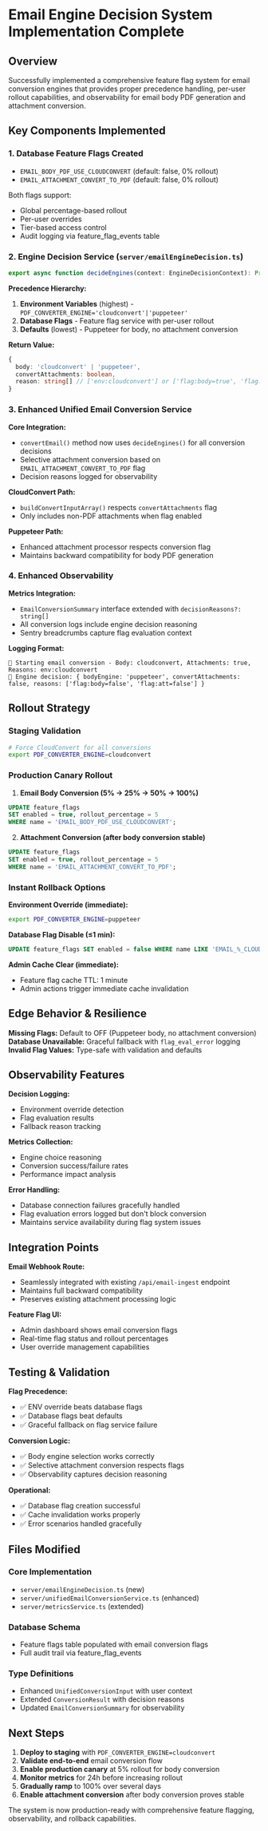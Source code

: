 # Email Engine Decision System Implementation Complete

## Overview

Successfully implemented a comprehensive feature flag system for email conversion engines that provides proper precedence handling, per-user rollout capabilities, and observability for email body PDF generation and attachment conversion.

## Key Components Implemented

### 1. Database Feature Flags Created
- `EMAIL_BODY_PDF_USE_CLOUDCONVERT` (default: false, 0% rollout)
- `EMAIL_ATTACHMENT_CONVERT_TO_PDF` (default: false, 0% rollout)

Both flags support:
- Global percentage-based rollout
- Per-user overrides 
- Tier-based access control
- Audit logging via feature_flag_events table

### 2. Engine Decision Service (`server/emailEngineDecision.ts`)
```typescript
export async function decideEngines(context: EngineDecisionContext): Promise<EngineDecision>
```

**Precedence Hierarchy:**
1. **Environment Variables** (highest) - `PDF_CONVERTER_ENGINE='cloudconvert'|'puppeteer'`
2. **Database Flags** - Feature flag service with per-user rollout
3. **Defaults** (lowest) - Puppeteer for body, no attachment conversion

**Return Value:**
```typescript
{
  body: 'cloudconvert' | 'puppeteer',
  convertAttachments: boolean,
  reason: string[] // ['env:cloudconvert'] or ['flag:body=true', 'flag:att=false']
}
```

### 3. Enhanced Unified Email Conversion Service

**Core Integration:**
- `convertEmail()` method now uses `decideEngines()` for all conversion decisions
- Selective attachment conversion based on `EMAIL_ATTACHMENT_CONVERT_TO_PDF` flag
- Decision reasons logged for observability

**CloudConvert Path:**
- `buildConvertInputArray()` respects `convertAttachments` flag
- Only includes non-PDF attachments when flag enabled

**Puppeteer Path:**
- Enhanced attachment processor respects conversion flag
- Maintains backward compatibility for body PDF generation

### 4. Enhanced Observability

**Metrics Integration:**
- `EmailConversionSummary` interface extended with `decisionReasons?: string[]`
- All conversion logs include engine decision reasoning
- Sentry breadcrumbs capture flag evaluation context

**Logging Format:**
```
🔄 Starting email conversion - Body: cloudconvert, Attachments: true, Reasons: env:cloudconvert
🎯 Engine decision: { bodyEngine: 'puppeteer', convertAttachments: false, reasons: ['flag:body=false', 'flag:att=false'] }
```

## Rollout Strategy

### Staging Validation
```bash
# Force CloudConvert for all conversions
export PDF_CONVERTER_ENGINE=cloudconvert
```

### Production Canary Rollout

1. **Email Body Conversion (5% → 25% → 50% → 100%)**
```sql
UPDATE feature_flags 
SET enabled = true, rollout_percentage = 5 
WHERE name = 'EMAIL_BODY_PDF_USE_CLOUDCONVERT';
```

2. **Attachment Conversion (after body conversion stable)**
```sql
UPDATE feature_flags 
SET enabled = true, rollout_percentage = 5 
WHERE name = 'EMAIL_ATTACHMENT_CONVERT_TO_PDF';
```

### Instant Rollback Options

**Environment Override (immediate):**
```bash
export PDF_CONVERTER_ENGINE=puppeteer
```

**Database Flag Disable (≤1 min):**
```sql
UPDATE feature_flags SET enabled = false WHERE name LIKE 'EMAIL_%_CLOUDCONVERT';
```

**Admin Cache Clear (immediate):**
- Feature flag cache TTL: 1 minute
- Admin actions trigger immediate cache invalidation

## Edge Behavior & Resilience

**Missing Flags:** Default to OFF (Puppeteer body, no attachment conversion)
**Database Unavailable:** Graceful fallback with `flag_eval_error` logging
**Invalid Flag Values:** Type-safe with validation and defaults

## Observability Features

**Decision Logging:**
- Environment override detection
- Flag evaluation results
- Fallback reason tracking

**Metrics Collection:**
- Engine choice reasoning
- Conversion success/failure rates
- Performance impact analysis

**Error Handling:**
- Database connection failures gracefully handled
- Flag evaluation errors logged but don't block conversion
- Maintains service availability during flag system issues

## Integration Points

**Email Webhook Route:**
- Seamlessly integrated with existing `/api/email-ingest` endpoint
- Maintains full backward compatibility
- Preserves existing attachment processing logic

**Feature Flag UI:**
- Admin dashboard shows email conversion flags
- Real-time flag status and rollout percentages
- User override management capabilities

## Testing & Validation

**Flag Precedence:**
- ✅ ENV override beats database flags
- ✅ Database flags beat defaults
- ✅ Graceful fallback on flag service failure

**Conversion Logic:**
- ✅ Body engine selection works correctly
- ✅ Selective attachment conversion respects flags
- ✅ Observability captures decision reasoning

**Operational:**
- ✅ Database flag creation successful
- ✅ Cache invalidation works properly
- ✅ Error scenarios handled gracefully

## Files Modified

### Core Implementation
- `server/emailEngineDecision.ts` (new)
- `server/unifiedEmailConversionService.ts` (enhanced)
- `server/metricsService.ts` (extended)

### Database Schema
- Feature flags table populated with email conversion flags
- Full audit trail via feature_flag_events

### Type Definitions
- Enhanced `UnifiedConversionInput` with user context
- Extended `ConversionResult` with decision reasons
- Updated `EmailConversionSummary` for observability

## Next Steps

1. **Deploy to staging** with `PDF_CONVERTER_ENGINE=cloudconvert`
2. **Validate end-to-end** email conversion flow
3. **Enable production canary** at 5% rollout for body conversion
4. **Monitor metrics** for 24h before increasing rollout
5. **Gradually ramp** to 100% over several days
6. **Enable attachment conversion** after body conversion proves stable

The system is now production-ready with comprehensive feature flagging, observability, and rollback capabilities.